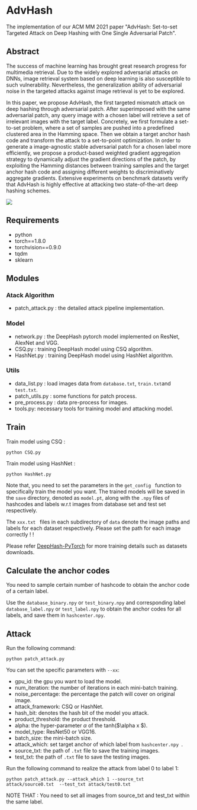 # AdvHash
The implementation of our ACM MM 2021  paper "AdvHash: Set-to-set Targeted Attack on Deep Hashing with One Single Adversarial Patch".

## Abstract

The success of machine learning has brought great research progress for multimedia retrieval. Due to the widely explored adversarial attacks on DNNs, image retrieval system based on deep learning is also susceptible to such vulnerability. Nevertheless, the generalization ability of adversarial noise in the targeted attacks against image retrieval is yet to be explored.

In this paper, we propose AdvHash, the first targeted mismatch attack on deep hashing through adversarial patch. After superimposed with the same adversarial patch, any query image with a chosen label will retrieve a set of irrelevant images with the target label. Concretely, we first formulate a set-to-set problem, where a set of samples are pushed into a predefined clustered area in the Hamming space. Then we obtain a target anchor hash code and transform the attack to a set-to-point optimization. In order to generate a image-agnostic stable adversarial patch for a chosen label more efficiently, we propose a product-based weighted gradient aggregation strategy to dynamically adjust the gradient directions of the patch, by exploiting the Hamming distances between training samples and the target anchor hash code and assigning different weights to discriminatively aggregate gradients. Extensive experiments on benchmark datasets verify that AdvHash is highly effective at attacking two state-of-the-art deep hashing schemes.

<img src="images/image-20210623184213934.png" />

## Requirements

- python 
- torch==1.8.0
- torchvision==0.9.0
- tqdm
- sklearn 

## Modules

### Atack Algorithm 

- patch_attack.py : the detailed attack pipeline implementation.

### Model 

- network.py : the DeepHash pytorch  model implemented on ResNet, AlexNet and VGG.
- CSQ.py :  training DeepHash model using CSQ algorithm.
- HashNet.py :  training DeepHash model using HashNet algorithm.

### Utils 

- data_list.py : load images data from ```database.txt```, ```train.txt```and ```test.txt```.
- patch_utils.py : some functions for patch process.
- pre_process.py : data pre-process for images.
- tools.py: necessary tools for training model and attacking model.

## Train 

Train model using CSQ  :

```shell 
python CSQ.py
```

Train model using HashNet :

```shell
python HashNet.py
```

Note that, you need to set the parameters in the ```get_config ``` function to specifically train the model you want. The trained models will be saved in the ```save```  directory, denoted as ```model.pt```,  along with the ```.npy``` files of hashcodes and labels w.r.t  images from database set and test set respectively.

The ```xxx.txt ``` files in each subdirectory of ``` data ``` denote the image paths and labels for each dataset respectively. Please set the path for each image correctly ! !



Please refer [DeepHash-PyTorch](https://github.com/swuxyj/DeepHash-pytorch) for more training details such as datasets downloads.

## Calculate the anchor codes

You need to sample certain number of hashcode to obtain the anchor code of a certain label. 

Use the ```database_binary.npy``` or  ```test_binary.npy``` and corresponding label  ```database_label.npy``` or ```test_label.npy```  to obtain the anchor codes for all labels, and save them in ```hashcenter.npy```.



## Attack 

Run the following command:

```shell
python patch_attack.py
```

You can set the specific parameters with ```--xx```:

- gpu_id:  the gpu you want to load the model.
- num_iteration: the number of iterations in each mini-batch training.
- noise_percentage: the percentage the patch will cover on original image.
- attack_framework: CSQ or HashNet.
- hash_bit: denotes the hash bit of the model you attack.
- product_threshold: the product threshold.
- alpha: the hyper-parameter $\alpha$ of the tanh($\alpha x $).
- model_type: ResNet50 or VGG16.
- batch_size: the mini-batch size.
- attack_which: set target anchor of which label from ```hashcenter.npy ```.
- source_txt: the path of ```.txt``` file to save the training images.
- test_txt: the path of ```.txt``` file to save the testing images.

Run the following command to realize the attack from label 0 to label 1:  

```shell
python patch_attack.py --attack_which 1 --source_txt attack/source0.txt  --test_txt attack/test0.txt
```

NOTE THAT : You need to set all images from source_txt and test_txt within the same label.




